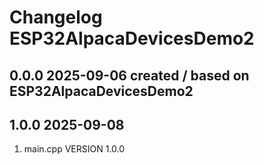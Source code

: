 # Changelog ESP32AlpacaDevicesDemo2

## 0.0.0 2025-09-06 created / based on ESP32AlpacaDevicesDemo2

## 1.0.0 2025-09-08 
1. main.cpp VERSION 1.0.0




